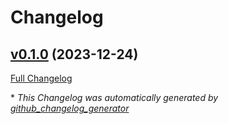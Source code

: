 # Changelog

## [v0.1.0](https://github.com/buluma/ansible-role-netdata/tree/v0.1.0) (2023-12-24)

[Full Changelog](https://github.com/buluma/ansible-role-netdata/compare/dd25249106968fd8a43373fce7278ac25c65a1a9...v0.1.0)



\* *This Changelog was automatically generated by [github_changelog_generator](https://github.com/github-changelog-generator/github-changelog-generator)*
